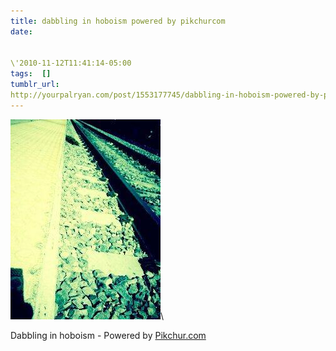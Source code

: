 ```yaml
---
title: dabbling in hoboism powered by pikchurcom
date:


\'2010-11-12T11:41:14-05:00 
tags:  [] 
tumblr_url:
http://yourpalryan.com/post/1553177745/dabbling-in-hoboism-powered-by-pikchurcom
---
```

![](/assets/images/tumblr/tumblr_lbs6cpUDbE1qz77obo1_250.jpg)\

Dabbling in hoboism - Powered by [Pikchur.com](http://Pikchur.com)
